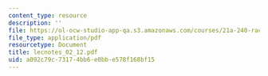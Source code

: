 ```yaml
---
content_type: resource
description: ''
file: https://ol-ocw-studio-app-qa.s3.amazonaws.com/courses/21a-240-race-and-science-spring-2004/a092c79c73174bb6e0bbe578f168bf15_lecnotes_02_12.pdf
file_type: application/pdf
resourcetype: Document
title: lecnotes_02_12.pdf
uid: a092c79c-7317-4bb6-e0bb-e578f168bf15
---
```

